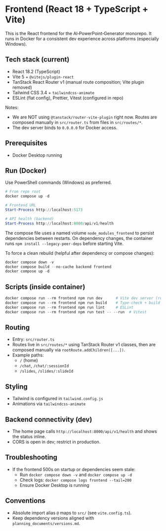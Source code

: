 # Frontend (React 18 + TypeScript + Vite)

This is the React frontend for the AI‑PowerPoint‑Generator monorepo. It runs in Docker for a consistent dev experience across platforms (especially Windows).

## Tech stack (current)
- React 18.2 (TypeScript)
- Vite 5 + `@vitejs/plugin-react`
- TanStack React Router v1 (manual route composition; Vite plugin removed)
- Tailwind CSS 3.4 + `tailwindcss-animate`
- ESLint (flat config), Prettier, Vitest (configured in repo)

Notes:
- We are NOT using `@tanstack/router-vite-plugin` right now. Routes are composed manually in `src/router.ts` from files in `src/routes/*`.
- The dev server binds to `0.0.0.0` for Docker access.

## Prerequisites
- Docker Desktop running

## Run (Docker)
Use PowerShell commands (Windows) as preferred.

```powershell
# From repo root
docker compose up -d

# Frontend URL
Start-Process http://localhost:5173

# API health (backend)
Start-Process http://localhost:8000/api/v1/health
```

The compose file uses a named volume `node_modules_frontend` to persist dependencies between restarts. On dependency changes, the container runs `npm install --legacy-peer-deps` before starting Vite.

To force a clean rebuild (helpful after dependency or compose changes):

```powershell
docker compose down -v
docker compose build --no-cache backend frontend
docker compose up -d
```

## Scripts (inside container)
```powershell
docker compose run --rm frontend npm run dev      # Vite dev server (runs by default in service)
docker compose run --rm frontend npm run build    # Type-check + build
docker compose run --rm frontend npm run lint     # ESLint
docker compose run --rm frontend npm run test -- --run  # Vitest
```

## Routing
- Entry: `src/router.ts`
- Routes live in `src/routes/*` using TanStack Router v1 classes, then are composed manually via `rootRoute.addChildren([...])`.
- Example paths:
  - `/` (home)
  - `/chat`, `/chat/:sessionId`
  - `/slides`, `/slides/:slideId`

## Styling
- Tailwind is configured in `tailwind.config.js`
- Animations via `tailwindcss-animate`

## Backend connectivity (dev)
- The home page calls `http://localhost:8000/api/v1/health` and shows the status inline.
- CORS is open in dev; restrict in production.

## Troubleshooting
- If the frontend 500s on startup or dependencies seem stale:
  - Run `docker compose down -v` and `docker compose up -d`
  - Check logs: `docker compose logs frontend --tail=200`
  - Ensure Docker Desktop is running

## Conventions
- Absolute import alias `@` maps to `src/` (see `vite.config.ts`).
- Keep dependency versions aligned with `planning_documents/versions.md`.
